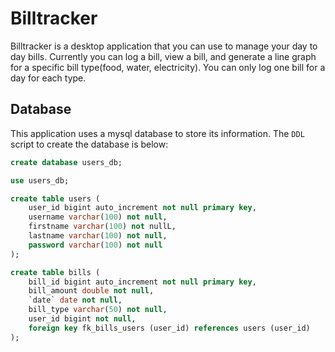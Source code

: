 # Billtracker
Billtracker is a desktop application that you can use to manage your day to day bills. Currently you can log a bill, view a bill, and generate a line graph for a specific bill type(food, water, electricity). You can only log one bill for a day for each type.

## Database
This application uses a mysql database to store its information.
The `DDL` script to create the database is below:
```sql
create database users_db;

use users_db;

create table users (
    user_id bigint auto_increment not null primary key,
    username varchar(100) not null,
    firstname varchar(100) not nullL,
    lastname varchar(100) not null,
    password varchar(100) not null
);

create table bills (
    bill_id bigint auto_increment not null primary key,
    bill_amount double not null,
    `date` date not null,
    bill_type varchar(50) not null,
    user_id bigint not null,
    foreign key fk_bills_users (user_id) references users (user_id)
);
``` 
